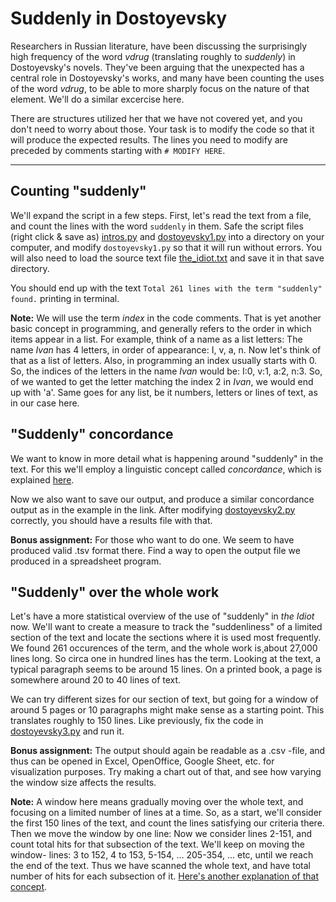 # Suddenly in Dostoyevsky

Researchers in Russian literature, have been discussing the surprisingly high frequency of the word _vdrug_ (translating roughly to _suddenly_) in Dostoyevsky's novels. They've been arguing that the unexpected has a central role in Dostoyevsky's works, and many have been counting the uses of the word _vdrug_, to be able to more sharply focus on the nature of that element. We'll do a similar excercise here.

There are structures utilized her that we have not covered yet, and you don't need to worry about those. Your task is to modify the code so that it will produce the expected results. The lines you need to modify are preceded by comments starting with `# MODIFY HERE`.

---

## Counting "suddenly"

We'll expand the script in a few steps. First, let's read the text from a file, and count the lines with the word `suddenly` in them. Safe the script files (right click & save as) [intros.py](./intros.py) and [dostoyevsky1.py](./dostoyevsky1.py) into a directory on your computer, and modify `dostoyevsky1.py` so that it will run without errors. You will also need to load the source text file [the_idiot.txt](./the_idiot.txt) and save it in that save directory.

You should end up with the text `Total 261 lines with the term "suddenly" found.` printing in terminal.

**Note:** We will use the term _index_ in the code comments. That is yet another basic concept in programming, and generally refers to the order in which items appear in a list. For example, think of a name as a list letters: The name _Ivan_ has 4 letters, in order of appearance: I, v, a, n. Now let's think of that as a list of letters. Also, in programming an index usually starts with 0. So, the indices of the letters in the name _Ivan_ would be: I:0, v:1, a:2, n:3. So, of we wanted to get the letter matching the index 2 in _Ivan_, we would end up with 'a'. Same goes for any list, be it numbers, letters or lines of text, as in our case here.

## "Suddenly" concordance

We want to know in more detail what is happening around "suddenly" in the text. For this we'll employ a linguistic concept called _concordance_, which is explained [here](https://www.nottingham.ac.uk/alzsh3/acvocab/concordances.htm).

Now we also want to save our output, and produce a similar concordance output as in the example in the link. After modifying [dostoyevsky2.py](./dostoyevsky2.py) correctly, you should have a results file with that.

**Bonus assignment:** For those who want to do one. We seem to have produced valid .tsv format there. Find a way to open the output file we produced in a spreadsheet program.

## "Suddenly" over the whole work

Let's have a more statistical overview of the use of "suddenly" in _the Idiot_ now. We'll want to create a measure to track the "suddenliness" of a limited section of the text and locate the sections where it is used most frequently. We found 261 occurences of the term, and the whole work is¸about 27,000 lines long. So circa one in hundred lines has the term. Looking at the text, a typical paragraph seems to be around 15 lines. On a printed book, a page is somewhere around 20 to 40 lines of text. 

We can try different sizes for our section of text, but going for a window of around 5 pages or 10 paragraphs might make sense as a starting point. This translates roughly to 150 lines. Like previously, fix the code in [dostoyevsky3.py](./dostoyevsky3.py) and run it. 

**Bonus assignment:** The output should again be readable as a .csv -file, and thus can be opened in Excel, OpenOffice, Google Sheet, etc. for visualization purposes. Try making a chart out of that, and see how varying the window size affects the results.

**Note:** A window here means gradually moving over the whole text, and focusing on a limited number of lines at a time. So, as a start, we'll consider the first 150 lines of the text, and count the lines satisfying our criteria there. Then we move the window by one line: Now we consider lines 2-151, and count total hits for that subsection of the text. We'll keep on moving the window- lines: 3 to 152, 4 to 153, 5-154, ... 205-354, ... etc, until we reach the end of the text. Thus we have scanned the whole text, and have total number of hits for each subsection of it. [Here's another explanation of that concept](http://www.business-science.io/timeseries-analysis/2017/07/23/tidy-timeseries-analysis-pt-2.html#rolling-window-calculations).
